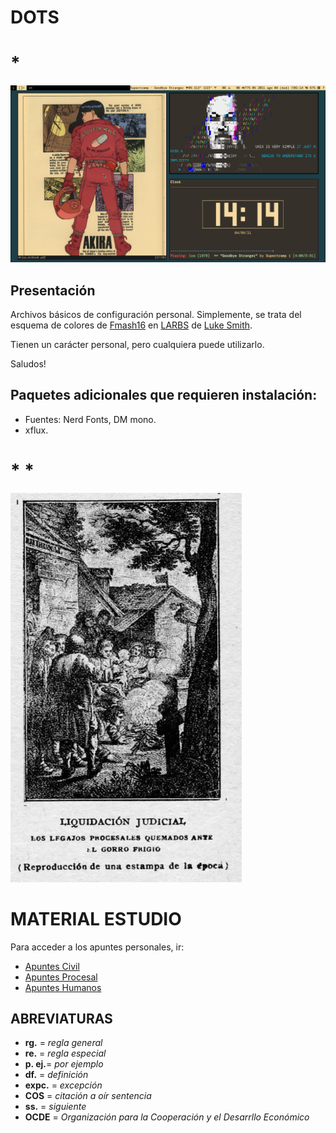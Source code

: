 # DOTS

# *

![Alt text](screenshot.png?raw=true "DOTS")



## Presentación

Archivos básicos de configuración personal. Simplemente, se trata del esquema de colores de [Fmash16](https://github.com/fmash16/dotfiles) en [LARBS](https://larbs.xyz/) de [Luke Smith](https://lukesmith.xyz/).

Tienen un carácter personal, pero cualquiera puede utilizarlo.


Saludos!



## Paquetes adicionales que requieren instalación:

* Fuentes: Nerd Fonts, DM mono.
* xflux.


# *	*

![Alt text](liq.png?raw=true)



# MATERIAL ESTUDIO


Para acceder a los apuntes personales, ir:

* [Apuntes Civil](https://github.com/lucascfernandez/dots/blob/main/vimwiki/vimwiki/civil.md)
* [Apuntes Procesal](https://github.com/lucascfernandez/dots/blob/main/vimwiki/vimwiki/procesal.md)
* [Apuntes Humanos](https://github.com/lucascfernandez/dots/blob/main/vimwiki/vimwiki/humanos.md)


## ABREVIATURAS

+ **rg.**   = *regla general*
+ **re.**   = *regla especial*
+ **p. ej.**= *por ejemplo*
+ **df.**   = *definición*
+ **expc.** = *excepción*
+ **COS**   = *citación a oír sentencia*
+ **ss.**   = *siguiente*
+ **OCDE**  = *Organización para la Cooperación y el Desarrllo Económico*
